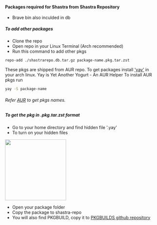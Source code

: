 #### Packages required for Shastra from Shastra Repository

- Brave bin also inculded in db

##### To add other packages
- Clone the repo
- Open repo in your Linux Terminal (Arch recommended)
- Run this command to add other pkgs

```sh
repo-add ./shastrarepo.db.tar.gz package-name.pkg.tar.zst
```

These pkgs are shipped from AUR repo.
To get packages install ['yay'](https://github.com/Jguer/yay) in your arch linux.
Yay is Yet Another Yogurt - An AUR Helper
To install AUR pkgs run
```sh
yay -S package-name
```
###### Refer [AUR](https://aur.archlinux.org/packages) to get pkgs names.

##### To get the pkg in .pkg.tar.zst format
- Go to your home directory and find hidden file '.yay'
- To turn on your hidden files 
<img src="https://i.ibb.co/NC8jVcZ/hiddenfiles.png" width="200px">

- Open your package folder
- Copy the package to shastra-repo
- You will also find PKGBUILD, copy it to [PKGBUILDS github repository](https://github.com/Shastra-OS/PKGBUILDS)
